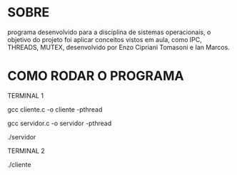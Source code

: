 # SOBRE

programa desenvolvido para a disciplina de sistemas operacionais, o objetivo do projeto foi aplicar conceitos vistos em aula, como IPC, THREADS, MUTEX, desenvolvido por Enzo Cipriani Tomasoni e Ian Marcos.

# COMO RODAR O PROGRAMA

TERMINAL 1

gcc cliente.c -o cliente -pthread

gcc servidor.c -o servidor -pthread

./servidor

TERMINAL 2

./cliente

